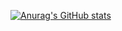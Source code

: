 [![Anurag's GitHub stats](https://github-readme-stats.vercel.app/api?username=pedrowemanuel)](https://github.com/anuraghazra/github-readme-stats)
